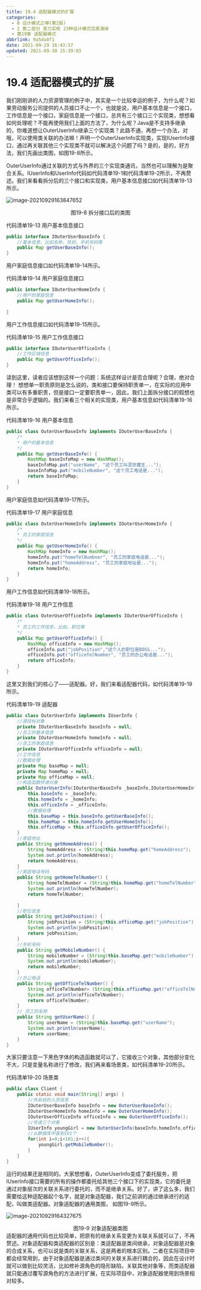 ```yaml
---
title: 19.4 适配器模式的扩展
categories:
  - 8 设计模式之禅(第2版)
  - 2 第二部分 真刀实枪 23种设计模式完美演绎
  - 第19章 适配器模式
abbrlink: 9a5da8f1
date: 2021-09-29 16:43:57
updated: 2021-09-30 15:39:03
---
```

# 19.4 适配器模式的扩展
我们刚刚讲的人力资源管理的例子中，其实是一个比较幸运的例子，为什么呢？如果劳动服务公司提供的人员接口不止一个，也就是说，用户基本信息是一个接口，工作信息是一个接口，家庭信息是一个接口，总共有三个接口三个实现类，想想看如何处理呢？不能再使用我们上面的方法了，为什么呢？Java是不支持多继承的，你难道想让OuterUserInfo继承三个实现类？此路不通，再想一个办法，对哦，可以使用类关联的办法嘛！声明一个OuterUserInfo实现类，实现IUserInfo接口，通过再关联其他三个实现类不就可以解决这个问题了吗？是的，是的，好方法，我们先画出类图，如图19-8所示。

OuterUserInfo通过关联的方式与外界的三个实现类通讯，当然也可以理解为是聚合关系。IUserInfo和UserInfo代码如代码清单19-1和代码清单19-2所示，不再赘述。我们来看看拆分后的三个接口和实现类，用户基本信息接口如代码清单19-13所示。

![image-20210929163847652](https://raw.githubusercontent.com/lanlan2017/images/master/Blog/Sum/20210929163847.png)

<center>图19-8 拆分接口后的类图</center>

代码清单19-13 用户基本信息接口
```java
public interface IOuterUserBaseInfo {
    //基本信息，比如名称、性别、手机号码等
    public Map getUserBaseInfo();
}
```
用户家庭信息接口如代码清单19-14所示。

代码清单19-14 用户家庭信息接口
```java
public interface IOuterUserHomeInfo {
    //用户的家庭信息
    public Map getUserHomeInfo();
    
}
```

用户工作信息接口如代码清单19-15所示。

代码清单19-15 用户工作信息接口
```java
public interface IOuterUserOfficeInfo {
    //工作区域信息
    public Map getUserOfficeInfo();
}
```
读到这里，读者应该想到这样一个问题：系统这样设计是否合理呢？合理，绝对合理！ 想想单一职责原则是怎么说的，类和接口要保持职责单一，在实际的应用中类可以有多重职责，但是接口一定要职责单一，因此，我们上面拆分接口的假想也是非常合乎逻辑的。我们来看三个相关的实现类，用户基本信息如代码清单19-16所示。

代码清单19-16 用户基本信息
```java
public class OuterUserBaseInfo implements IOuterUserBaseInfo {
    /*
    * 用户的基本信息 
    */
    public Map getUserBaseInfo() {
        HashMap baseInfoMap = new HashMap();
        baseInfoMap.put("userName", "这个员工叫混世魔王...");
        baseInfoMap.put("mobileNumber", "这个员工电话是...");
        return baseInfoMap;
    }
}
```
用户家庭信息如代码清单19-17所示。

代码清单19-17 用户家庭信息
```java
public class OuterUserHomeInfo implements IOuterUserHomeInfo {
    /*
    * 员工的家庭信息 
    */
    public Map getUserHomeInfo() {
        HashMap homeInfo = new HashMap();
        homeInfo.put("homeTelNumbner", "员工的家庭电话是...");
        homeInfo.put("homeAddress", "员工的家庭地址是...");
        return homeInfo;
    }
}
```
用户工作信息如代码清单19-18所示。

代码清单19-18 用户工作信息
```java
public class OuterUserOfficeInfo implements IOuterUserOfficeInfo {
    /*
    * 员工的工作信息，比如，职位等 
    */
    public Map getUserOfficeInfo() {
        HashMap officeInfo = new HashMap();
        officeInfo.put("jobPosition","这个人的职位是BOSS...");
        officeInfo.put("officeTelNumber", "员工的办公电话是...");
        return officeInfo;
    }
}
```
这里又到我们的核心了——适配器。好，我们来看适配器代码，如代码清单19-19所示。

代码清单19-19 适配器
```java
public class OuterUserInfo implements IUserInfo {
    //源目标对象
    private IOuterUserBaseInfo baseInfo = null;
    //员工的基本信息
    private IOuterUserHomeInfo homeInfo = null;
    //员工的家庭信息
    private IOuterUserOfficeInfo officeInfo = null;
    //工作信息
    //数据处理
    private Map baseMap = null;
    private Map homeMap = null;
    private Map officeMap = null;
    //构造函数传递对象
    public OuterUserInfo(IOuterUserBaseInfo _baseInfo,IOuterUserHomeInfo _homeInfo,IOuterUserOfficeInfo _officeInfo){
        this.baseInfo = _baseInfo;
        this.homeInfo = _homeInfo;
        this.officeInfo = _officeInfo;
        //数据处理
        this.baseMap = this.baseInfo.getUserBaseInfo();
        this.homeMap = this.homeInfo.getUserHomeInfo();
        this.officeMap = this.officeInfo.getUserOfficeInfo();
    }
    //家庭地址
    public String getHomeAddress() {
        String homeAddress = (String)this.homeMap.get("homeAddress");
        System.out.println(homeAddress);
        return homeAddress;
    }
    //家庭电话号码
    public String getHomeTelNumber() {
        String homeTelNumber = (String)this.homeMap.get("homeTelNumber");
        System.out.println(homeTelNumber);
        return homeTelNumber;
        
    }
    //职位信息
    public String getJobPosition() {
        String jobPosition = (String)this.officeMap.get("jobPosition");
        System.out.println(jobPosition);
        return jobPosition;
    }
    //手机号码
    public String getMobileNumber() {
        String mobileNumber = (String)this.baseMap.get("mobileNumber");
        System.out.println(mobileNumber);
        return mobileNumber;
    }
    //办公电话
    public String getOfficeTelNumber() {
        String officeTelNumber= (String)this.officeMap.get("officeTelNumber");
        System.out.println(officeTelNumber);
        return officeTelNumber;
    }
    // 员工的名称
    public String getUserName() {
        String userName = (String)this.baseMap.get("userName");
        System.out.println(userName);
        return userName;
    }
}
```
大家只要注意一下黑色字体的构造函数就可以了，它接收三个对象，其他部分变化不大，只是变量名称进行了修改，我们再来看场景类，如代码清单19-20所示。

代码清单19-20 场景类
```java
public class Client {
    public static void main(String[] args) {
        //外系统的人员信息
        IOuterUserBaseInfo baseInfo = new OuterUserBaseInfo();
        IOuterUserHomeInfo homeInfo = new OuterUserHomeInfo();
        IOuterUserOfficeInfo officeInfo = new OuterUserOfficeInfo();
        //传递三个对象
        IUserInfo youngGirl = new OuterUserInfo(baseInfo,homeInfo,officeInfo);
        //从数据库中查到101个
        for(int i=0;i<101;i++){
            youngGirl.getMobileNumber();
        }
    }
}
```
运行的结果还是相同的。大家想想看，OuterUserInfo变成了委托服务，把IUserInfo接口需要的所有的操作都委托给其他三个接口下的实现类，它的委托是通过对象层次的关联关系进行委托的，而不是继承关系。好了，讲了这么多，我们需要给这种适配器起个名字，就是对象适配器，我们之前讲的通过继承进行的适配，叫做类适配器。对象适配器的通用类图， 如图19-9所示。

![image-20210929164327675](https://raw.githubusercontent.com/lanlan2017/images/master/Blog/Sum/20210929164327.png)

<center>图19-9 对象适配器类图</center>
适配器的通用代码也比较简单，把原有的继承关系变更为关联关系就可以了，不再赘述。对象适配器和类适配器的区别是：类适配器是类间继承，对象适配器是对象的合成关系，也可以说是类的关联关系，这是两者的根本区别。二者在实际项目中都会经常用到，由于对象适配器是通过类间的关联关系进行耦合的，因此在设计时就可以做到比较灵活，比如修补源角色的隐形缺陷，关联其他对象等，而类适配器就只能通过覆写源角色的方法进行扩展，在实际项目中，对象适配器使用到场景相对较多。

